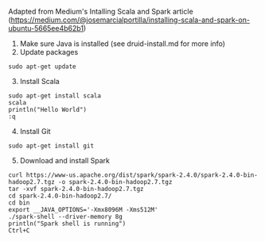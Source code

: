 Adapted from Medium's Intalling Scala and Spark article (https://medium.com/@josemarcialportilla/installing-scala-and-spark-on-ubuntu-5665ee4b62b1)

1. Make sure Java is installed (see druid-install.md for more info)
2. Update packages

```sudo apt-get update```

3. Install Scala

```
sudo apt-get install scala
scala
println("Hello World")
:q
```
4. Install Git

```sudo apt-get install git```

5. Download and install Spark

```
curl https://www-us.apache.org/dist/spark/spark-2.4.0/spark-2.4.0-bin-hadoop2.7.tgz -o spark-2.4.0-bin-hadoop2.7.tgz
tar -xvf spark-2.4.0-bin-hadoop2.7.tgz
cd spark-2.4.0-bin-hadoop2.7/
cd bin 
export __JAVA_OPTIONS='-Xmx8096M -Xms512M'
./spark-shell --driver-memory 8g
println("Spark shell is running")
Ctrl+C
```
